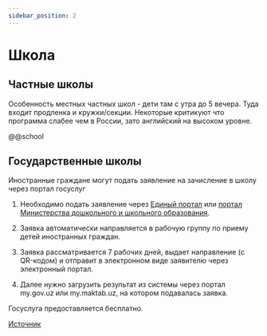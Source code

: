 ```yaml
---
sidebar_position: 2
---
```


# Школа

## Частные школы

Особенность местных частных школ - дети там с утра до 5 вечера. Туда входит
продленка и кружки/секции. Некоторые критикуют что программа слабее чем в
России, зато английский на высоком уровне.

@@school

## Государственные школы

Иностранные граждане могут подать заявление на зачисление в школу через портал
госуслуг

1. Необходимо подать заявление через
   [Единый портал](https://my.gov.uz/en/tourism/index) или
   [портал Министерства дошкольного и школьного образования](https://my.maktab.uz/).

2. Заявка автоматически направляется в рабочую группу по приему детей
   иностранных граждан.

3. Заявка рассматривается 7 рабочих дней, выдает направление (с QR-кодом) и
   отправит в электронном виде заявителю через электронный портал.

4. Далее нужно загрузить результат из системы через портал my.gov.uz или
   my.maktab.uz, на котором подавалась заявка.

Госуслуга предоставляется бесплатно.

[Источник](https://t.me/relocationuz/1999)
